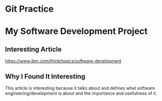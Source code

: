# Git Practice
# My Software Development Project


## Interesting Article
https://www.ibm.com/think/topics/software-development

## Why I Found It Interesting
This article is interesting because it talks about and defines what software engineering/development is about and the importance and usefulness of it.